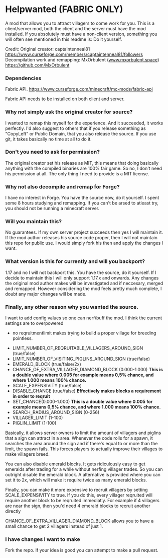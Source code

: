 # Helpwanted (FABRIC ONLY)
A mod that allows you to attract villagers to come work for you.
This is a client/server mod, both the client and the server must have the mod installed.
If you absolutely must have a non-client version, something you will often see
mentioned in this readme is: Do it yourself.

Credit:
Original creator: captaintenneal81 https://www.curseforge.com/members/captaintenneal81/followers
Decompilation work and remapping: MxOrbulent (www.mxorbulent.space) https://github.com/MxOrbulent

### Dependencies
Fabric API. https://www.curseforge.com/minecraft/mc-mods/fabric-api

Fabric API needs to be installed on both client and server.

### Why not simply ask the original creator for source?
I wanted to remap this myself for the experience. And it succeeded, it works perfectly.
I'd also suggest to others that if you release something as "CopyLeft" or Public Domain, that you also
release the source. If you use git, it takes basically no time at all to do it.


### Don't you need to ask for permission?
The original creator set his release as MIT, this means that doing basically anything with the compiled binaries are
100% fair game. So no, I don't need his permission at all. The only thing I need to provide is a MIT license.

### Why not also decompile and remap for Forge?
I have no interest in Forge. You have the source now, do it yourself. I spent some 8 hours studying
and remapping. If you can't be arsed to atleast try, you should not be running a minecraft server.

### Will you maintain this?
No guarantees. If my own server project succeeds then yes I will maintain it.
If the mod author releases his source code proper, then I will not maintain this repo for public use.
I would simply fork his then and apply the changes I want.

### What version is this for currently and will you backport?
1.17 and no I will not backport this. You have the source, do it yourself.
If I decide to maintain this I will only support 1.17.x and onwards.
Any changes the original mod author makes will be investigated and if neccesary, merged and remapped.
However considering the mod feels pretty much complete, I doubt any major changes will be made.

### Finally, any other reason why you wanted the source.
I want to add config values so one can nerf/buff the mod. I think the current settings are to overpowered 
+ no reqruitmentlimit makes trying to build a proper village for breeding pointless.
- LIMIT_NUMBER_OF_REQRUITABLE_VILLAGERS_AROUND_SIGN (true/false)
- LIMIT_NUMBER_OF_VISITING_PIGLINS_AROUND_SIGN (true/false)
- EMERALD_BLOCK (true/false/2x)
- CHANCE_OF_EXTRA_VILLAGER_DIAMOND_BLOCK (0.000-1.000) **This is a double value where 0.005 for example means 0,5% chance,
  and where 1.000 means 100% chance.**
- SCALE_EXPENSIVITY (true/false)
- DISABLE_CHANCE (true/false) **Effectively makes blocks a requirement in order to reqruit**
- SET_CHANCE(0.000-1.000) **This is a double value where 0.005 for example means 0,5% chance, 
and where 1.000 means 100% chance.**
- SEARCH_RADIUS_AROUND_SIGN (0-256)
- VILLAGER_LIMIT (1-100)
- PIGLIN_LIMIT (1-100)

Basically, it allows server owners to limit the amount of villagers and piglins that a sign
can attract in a area. Whenever the code rolls for a spawn, it searches the area around the sign and if
there's equal to or more than the limit, the spawn fails. This forces players to
actually improve their villages to make villagers breed. 

You can also disable emerald blocks. It gets ridiculously easy to get emeralds after trading for a while
without nerfing villager trades.
So you can outright disable the emerald block. A alternative is provided where you can
set it to 2x, which will make it require twice as many emerald blocks.

Finally, you can make it more expensive to recruit villagers by setting SCALE_EXPENSIVITY to true.
If you do this, every villager reqruited will require another block to be reqruited immediatly.
For example if 4 villagers are near the sign, then you'd need 4 emerald blocks to recruit another directly

CHANCE_OF_EXTRA_VILLAGER_DIAMOND_BLOCK allows you to have a small chance to get 2 villagers instead of just 1.
### I have changes I want to make
Fork the repo. If your idea is good you can attempt to make a pull request.
